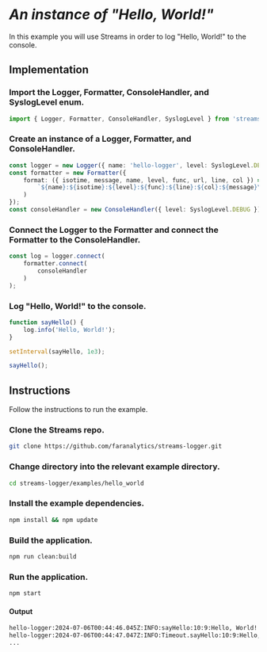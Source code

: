 # *An instance of "Hello, World!"*

In this example you will use Streams in order to log "Hello, World!" to the console.

## Implementation

### Import the Logger, Formatter, ConsoleHandler, and SyslogLevel enum.

```ts
import { Logger, Formatter, ConsoleHandler, SyslogLevel } from 'streams-logger';
```

### Create an instance of a Logger, Formatter, and ConsoleHandler.
```ts
const logger = new Logger({ name: 'hello-logger', level: SyslogLevel.DEBUG });
const formatter = new Formatter({
    format: ({ isotime, message, name, level, func, url, line, col }) => (
        `${name}:${isotime}:${level}:${func}:${line}:${col}:${message}\n`
    )
});
const consoleHandler = new ConsoleHandler({ level: SyslogLevel.DEBUG });
```

### Connect the Logger to the Formatter and connect the Formatter to the ConsoleHandler.
```ts
const log = logger.connect(
    formatter.connect(
        consoleHandler
    )
);
```

### Log "Hello, World!" to the console.
```ts
function sayHello() {
    log.info('Hello, World!');
}

setInterval(sayHello, 1e3);

sayHello();
```

## Instructions

Follow the instructions to run the example.

### Clone the Streams repo.
```bash
git clone https://github.com/faranalytics/streams-logger.git
```
### Change directory into the relevant example directory.
```bash
cd streams-logger/examples/hello_world
```
### Install the example dependencies.
```bash
npm install && npm update
```
### Build the application.
```bash
npm run clean:build
```
### Run the application.
```bash
npm start
```
#### Output
```bash
hello-logger:2024-07-06T00:44:46.045Z:INFO:sayHello:10:9:Hello, World!
hello-logger:2024-07-06T00:44:47.047Z:INFO:Timeout.sayHello:10:9:Hello, World!
...
```